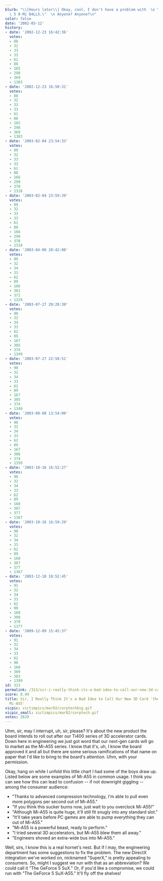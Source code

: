 ```yaml
---
blurb: "\\[Hours later\\] Okay, cool, I don't have a problem with  \n \"The GeForce\
  \ 5 8-Mi B4LL5.\"  \n Anyone? Anyone?\n"
color: false
date: '2002-03-12'
history:
- date: '2002-12-23 16:42:36'
  votes:
  - 88
  - 32
  - 33
  - 33
  - 61
  - 88
  - 165
  - 298
  - 369
  - 1303
- date: '2002-12-23 16:50:31'
  votes:
  - 88
  - 32
  - 33
  - 33
  - 61
  - 88
  - 165
  - 298
  - 369
  - 1303
- date: '2003-02-04 23:54:33'
  votes:
  - 89
  - 32
  - 33
  - 33
  - 61
  - 88
  - 166
  - 299
  - 370
  - 1318
- date: '2003-02-04 23:59:39'
  votes:
  - 89
  - 32
  - 33
  - 33
  - 61
  - 88
  - 166
  - 299
  - 370
  - 1318
- date: '2003-04-08 20:42:08'
  votes:
  - 89
  - 32
  - 34
  - 33
  - 62
  - 89
  - 166
  - 301
  - 372
  - 1329
- date: '2003-07-27 20:20:30'
  votes:
  - 90
  - 32
  - 34
  - 33
  - 62
  - 89
  - 167
  - 305
  - 374
  - 1349
- date: '2003-07-27 22:58:51'
  votes:
  - 90
  - 32
  - 34
  - 33
  - 62
  - 89
  - 167
  - 305
  - 374
  - 1349
- date: '2003-08-08 13:54:00'
  votes:
  - 90
  - 32
  - 34
  - 33
  - 62
  - 89
  - 167
  - 306
  - 374
  - 1350
- date: '2003-10-16 16:52:27'
  votes:
  - 90
  - 32
  - 34
  - 33
  - 62
  - 89
  - 168
  - 307
  - 377
  - 1367
- date: '2003-10-16 16:59:29'
  votes:
  - 90
  - 32
  - 34
  - 33
  - 62
  - 89
  - 168
  - 307
  - 377
  - 1367
- date: '2003-12-10 18:52:45'
  votes:
  - 91
  - 32
  - 34
  - 33
  - 62
  - 90
  - 168
  - 308
  - 379
  - 1377
- date: '2009-12-09 15:45:37'
  votes:
  - 91
  - 32
  - 34
  - 33
  - 62
  - 90
  - 168
  - 309
  - 383
  - 1399
id: 313
permalink: /313/sir-i-really-think-its-a-bad-idea-to-call-our-new-3d-card-the-geforce-5-mia55/
score: 8.49
title: Sir, I Really Think It's a Bad Idea to Call Our New 3D Card 'the Geforce 5
  Mi-A55'
vicpic: victimpics/mar02/corptechbig.gif
vicpic_small: victimpics/mar02/corptech.gif
votes: 2629
---
```


Uhm, sir, may I interrupt, uh, sir, please? It's about the new product
the board intends to roll out after our Ti400 series of 3D accelerator
cards. Down here in engineering we just got word that our next-gen cards
will go to market as the Mi-A55 series. I know that it's, uh, I know the
board approved it and all but there are some serious ramifications of
that name on paper that I'd like to bring to the board's attention. Uhm,
with your permission.

Okay, hang on while I unfold this little chart I had some of the boys
draw up. Listed below are some examples of Mi-A55 in common usage. I
think you can see how this can lead to confusion -- if not downright
giggling -- among the consumer audience:

-   "Thanks to advanced compression technology, I'm able to pull even
    more polygons per second out of Mi-A55."
-   "If you think this sucker burns now, just wait to you overclock
    Mi-A55!"
-   "Although Mi-A55 is quite huge, it'll still fit snugly into any
    standard slot."
-   "It'll take years before PC games are able to pump everything they
    can out of Mi-A55."
-   "Mi-A55 is a powerful beast, ready to perform."
-   "I tried several 3D accelerators, but Mi-A55 blew them all away."
-   "Engineers shoved an extra-wide bus into Mi-A55."

Well, sirs, I know this is a real hornet's nest. But if I may, the
engineering department has some suggestions to fix the problem. The new
DirectX integration we've worked on, nicknamed "SuperX," is pretty
appealing to consumers. So, might I suggest we run with that as an
abbreviation? We could call it "The GeForce 5 SuX." Or, if you'd like a
compromise, we could run with "The GeForce 5 SuX-A55." It'll fly off the
shelves!